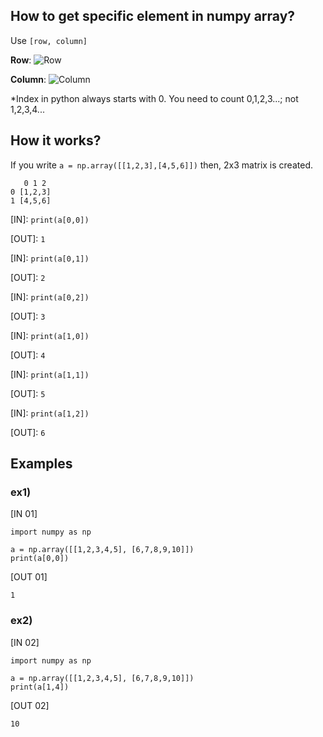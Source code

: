 ## How to get specific element in numpy array?
Use 
```[row, column]```

**Row**: 
![Row](https://upload.wikimedia.org/wikipedia/commons/thumb/a/a3/Matrix_Rows.svg/1024px-Matrix_Rows.svg.png)

**Column**:
![Column](https://upload.wikimedia.org/wikipedia/commons/thumb/3/3f/Matrix_Columns.svg/1024px-Matrix_Columns.svg.png)

*Index in python always starts with 0. You need to count 0,1,2,3...; not 1,2,3,4...
## How it works?

If you write ``` a = np.array([[1,2,3],[4,5,6]]) ``` then, 2x3 matrix is created.
```
   0 1 2
0 [1,2,3]
1 [4,5,6]
```

[IN]: ``` print(a[0,0]) ```

[OUT]: ``` 1 ```

[IN]: ``` print(a[0,1]) ```

[OUT]: ``` 2 ```

[IN]: ``` print(a[0,2]) ```

[OUT]: ``` 3 ```

[IN]: ``` print(a[1,0]) ```

[OUT]: ``` 4 ```

[IN]: ``` print(a[1,1]) ```

[OUT]: ``` 5 ```

[IN]: ``` print(a[1,2]) ```

[OUT]: ``` 6 ```

## Examples

### ex1)
[IN 01]
```
import numpy as np

a = np.array([[1,2,3,4,5], [6,7,8,9,10]])
print(a[0,0])
```
[OUT 01]
```
1
```

### ex2)
[IN 02]
```
import numpy as np

a = np.array([[1,2,3,4,5], [6,7,8,9,10]])
print(a[1,4])
```
[OUT 02]
```
10
```
